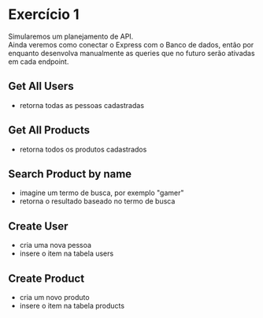 # Exercício 1
Simularemos um planejamento de API. <br>
Ainda veremos como conectar o Express com o Banco de dados, então por enquanto desenvolva manualmente as queries que no futuro serão ativadas em cada endpoint.

## Get All Users
- retorna todas as pessoas cadastradas

## Get All Products
- retorna todos os produtos cadastrados

## Search Product by name
- imagine um termo de busca, por exemplo "gamer"
- retorna o resultado baseado no termo de busca

## Create User
- cria uma nova pessoa
- insere o item na tabela users

## Create Product
- cria um novo produto
- insere o item na tabela products
